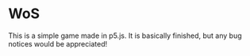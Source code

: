 # WoS
This is a simple game made in p5.js. It is basically finished, but any bug notices would be appreciated!
